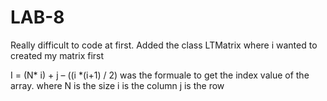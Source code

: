 # LAB-8
Really difficult to code at first. Added the class LTMatrix where i wanted to created my matrix first

I = (N* i) + j – ((i *(i+1) / 2) was the formuale to get the index value of the array.
where N is the size
i is the column
j is the row
